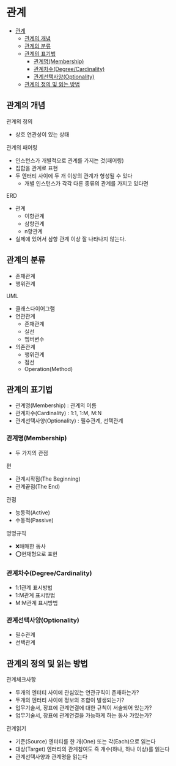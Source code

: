 ﻿# 관계
- [관계](#관계)
  - [관계의 개념](#관계의-개념)
  - [관계의 분류](#관계의-분류)
  - [관계의 표기법](#관계의-표기법)
    - [관계명(Membership)](#관계명membership)
    - [관계차수(Degree/Cardinality)](#관계차수degreecardinality)
    - [관계선택사양(Optionality)](#관계선택사양optionality)
  - [관계의 정의 및 읽는 방법](#관계의-정의-및-읽는-방법)


## 관계의 개념
관계의 정의
- 상호 연관성이 있는 상태

관계의 패어링
- 인스턴스가 개별적으로 관계를 가지는 것(패어링)
- 집합을 관계로 표현
- 두 엔터티 사이에 두 개 이상의 관계가 형성될 수 있다
  - 개별 인스턴스가 각각 다른 종류의 관계를 가지고 있다면

ERD
- 관계
  - 이항관계
  - 삼항관계
  - n항관계
- 실제에 있어서 삼항 관계 이상 잘 나타나지 않는다.

## 관계의 분류
- 존재관계
- 행위관계

UML
- 클래스다이어그램
- 연관관계
  - 존재관계
  - 실선
  - 멤버변수
- 의존관계
  - 행위관계
  - 점선
  - Operation(Method)

## 관계의 표기법
- 관계명(Membership) : 관계의 이름
- 관계차수(Cardinality) : 1:1, 1:M, M:N
- 관계선택사양(Optionality) : 필수관계, 선택관계
### 관계명(Membership)
- 두 가지의 관점

편
- 관계시작점(The Beginning)
- 관계끝점(The End)

관점
- 능동적(Active)
- 수동적(Passive)

명명규칙
- ❌애매한 동사
- ⭕현재형으로 표현

### 관계차수(Degree/Cardinality)
- 1:1관계 표시방법
- 1:M관계 표시방법
- M:M관계 표시방법

### 관계선택사양(Optionality)
- 필수관계
- 선택관계

## 관계의 정의 및 읽는 방법
관계체크사항
- 두개의 엔터티 사이에 관심있는 연관규칙이 존재하는가?
- 두개의 엔터티 사이에 정보의 조합이 발생되는가?
- 업무기술서, 장표에 관계연결에 대한 규칙이 서술되어 있는가?
- 업무기술서, 장표에 관계연결을 가능하게 하는 동사 가있는가?

관계읽기
- 기준(Source) 엔터티를 한 개(One) 또는 각(Each)으로 읽는다
- 대상(Target) 엔터티의 관계참여도 즉 개수(하나, 하나 이상)를 읽는다
- 관계선택사양과 관계명을 읽는다

